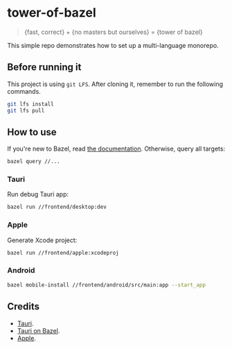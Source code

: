 # tower-of-bazel

> {fast, correct} + {no masters but ourselves} = {tower of bazel}

This simple repo demonstrates how to set up a multi-language monorepo.

## Before running it

This project is using `git LFS`. After cloning it, remember to run the following commands.

```bash
git lfs install
git lfs pull
```

## How to use

If you're new to Bazel, read [the documentation](https://bazel.build/docs). Otherwise, query all targets:

```bash
bazel query //...
```

### Tauri

Run debug Tauri app:

```bash
bazel run //frontend/desktop:dev
```

### Apple

Generate Xcode project:

```bash
bazel run //frontend/apple:xcodeproj
```

### Android

```bash
bazel mobile-install //frontend/android/src/main:app --start_app
```

## Credits

- [Tauri](https://github.com/marmos91/tauri-bazel-next-typescript).
- [Tauri on Bazel](https://github.com/setoelkahfi/tauri-on-bazel).
- [Apple](https://github.com/mattrobmattrob/bazel-ios-swiftui-template).

